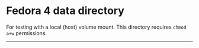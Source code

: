 # Fedora 4 data directory

For testing with a local (host) volume mount. This directory requires `chmod a+w` permissions.

---